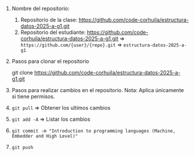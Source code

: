 1. Nombre del repositorio: 
   1. Repositorio de la clase: https://github.com/code-corhuila/estructura-datos-2025-a-g1.git
   2. Repositorio del estudiante: https://github.com/code-corhuila/estructura-datos-2025-a-g1.git =>  `https://github.com/{user}/{repo}.git` => `estructura-datos-2025-a-g1`

2. Pasos para clonar el repositorio
   
   git clone https://github.com/code-corhuila/estructura-datos-2025-a-g1.git


3. Pasos para realizar cambios en el repositorio. Nota: Aplica únicamente si tiene permisos. 

1. `git pull` => Obtener los ultimos cambios
2. `git add -A` => Listar los cambios
3. `git commit -m "Introduction to programming languages ​​(Machine, Embedder and High Level)"`
4. `git push`